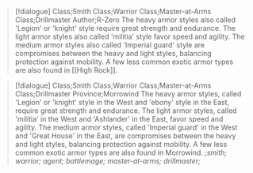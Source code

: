 >[!dialogue] Class;Smith Class;Warrior Class;Master-at-Arms Class;Drillmaster Author;R-Zero
>The heavy armor styles also called 'Legion' or 'knight' style require great strength and endurance. The light armor styles also called 'militia' style favor speed and agility. The medium armor styles also called 'Imperial guard' style are compromises between the heavy and light styles, balancing protection against mobility. A few less common exotic armor types are also found in [[High Rock]].

>[!dialogue] Class;Smith Class;Warrior Class;Master-at-Arms Class;Drillmaster Province;Morrowind
>The heavy armor styles, called 'Legion' or 'knight' style in the West and 'ebony' style in the East, require great strength and endurance. The light armor styles, called 'militia' in the West and 'Ashlander' in the East, favor speed and agility. The medium armor styles, called 'Imperial guard' in the West and 'Great House' in the East, are compromises between the heavy and light styles, balancing protection against mobility. A few less common exotic armor types are also found in Morrowind.
>*;smith; warrior; agent; battlemage; master-at-arms; drillmaster;*
